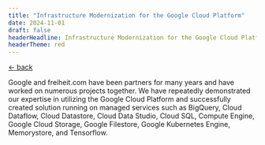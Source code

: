 ```yaml
---
title: "Infrastructure Modernization for the Google Cloud Platform"
date: 2024-11-01
draft: false
headerHeadline: Infrastructure Modernization for the Google Cloud Platform
headerTheme: red
---
```


<a class="self-start font-serif no-underline hover:text-red block mb-6" href="../things-weve-built" rel="noopener">&larr;&nbsp;back</a>

Google and freiheit.com have been partners for many years and have worked on numerous projects together. We have repeatedly demonstrated our expertise in utilizing the Google Cloud Platform and successfully created solution running on managed services such as BigQuery, Cloud Dataflow, Cloud Datastore, Cloud Data Studio, Cloud SQL, Compute Engine, Google Cloud Storage, Google Filestore, Google Kubernetes Engine, Memorystore, and Tensorflow.